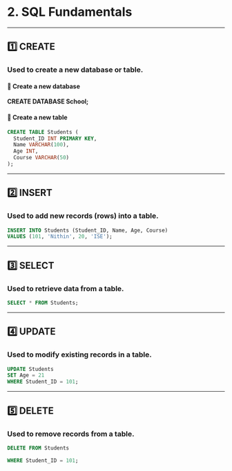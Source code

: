 # 2. SQL Fundamentals
---

## 1️⃣ CREATE

### Used to create a new database or table.

#### 🏫 Create a new database
**CREATE DATABASE School;**

#### 🧾 Create a new table
```sql
CREATE TABLE Students (
  Student_ID INT PRIMARY KEY,
  Name VARCHAR(100),
  Age INT,
  Course VARCHAR(50)
);
```
---
## 2️⃣ INSERT

### Used to add new records (rows) into a table.

```sql
INSERT INTO Students (Student_ID, Name, Age, Course)
VALUES (101, 'Nithin', 20, 'ISE');
```
---
## 3️⃣ SELECT

### Used to retrieve data from a table.
```sql
SELECT * FROM Students;
```
---

## 4️⃣ UPDATE

### Used to modify existing records in a table.
```sql
UPDATE Students
SET Age = 21
WHERE Student_ID = 101;
```

---

## 5️⃣ DELETE

### Used to remove records from a table.
```sql
DELETE FROM Students

WHERE Student_ID = 101;
```
